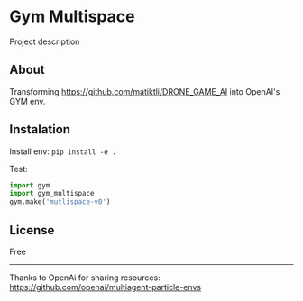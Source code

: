 # Gym Multispace

Project description

## About

Transforming <https://github.com/matiktli/DRONE_GAME_AI> into OpenAI's GYM env.

## Instalation

Install env:
`pip install -e .`

Test:

```python
import gym
import gym_multispace
gym.make('mutlispace-v0')
```

## License

Free

---

Thanks to OpenAi for sharing resources: <https://github.com/openai/multiagent-particle-envs>
